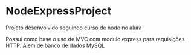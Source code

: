 # NodeExpressProject
Projeto desenvolvido seguindo curso de node no alura

Possui como base o uso de MVC com modulo express para requisições HTTP.
Alem de banco de dados MySQL
